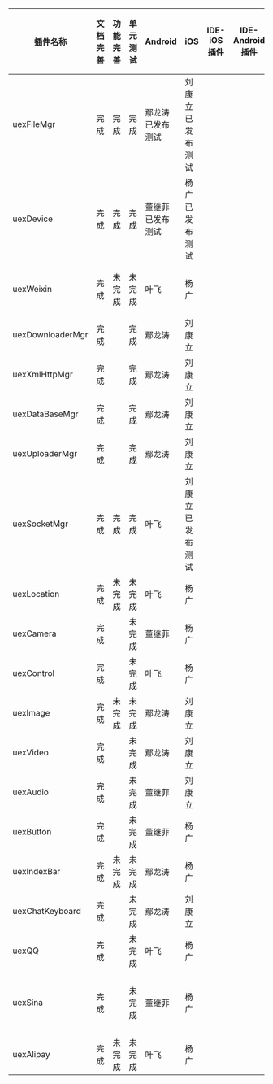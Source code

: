 | 插件名称             | 文档完善 | 功能完善 | 单元测试 | Android  | iOS      | IDE-iOS插件 | IDE-Android插件 | 内部测试                                     | 自动化测试 | 负责人  |
| ---------------- | ---- | ---- | ---- | -------- | -------- | --------- | ------------- | ---------------------------------------- | ----- | ---- |
| uexFileMgr       | 完成   | 完成   | 完成   | 鄢龙涛已发布测试 | 刘康立已发布测试 |           |               | 通过                                       | 安卓完成  | 高山   |
| uexDevice        | 完成   | 完成   | 完成   | 董继菲已发布测试 | 杨广已发布测试  |           |               | ios的onOrientationChange有问题，安卓通过          | 安卓完成  | 高山   |
| uexWeixin        | 完成   | 未完成  | 未完成  | 叶飞       | 杨广       |           |               | ios的login和支付接口没测，其他接口通过。安卓的支付接口没测，其他接口通过。 |       | 高山   |
| uexDownloaderMgr | 完成   |      | 完成   | 鄢龙涛      | 刘康立      |           |               | 完成                                       | 通过    | 王世娟  |
| uexXmlHttpMgr    | 完成   |      | 完成   | 鄢龙涛      | 刘康立      |           |               | android（setInputStream没成功）               | 通过    | 王世娟  |
| uexDataBaseMgr   | 完成   |      | 完成   | 鄢龙涛      | 刘康立      |           |               | 完成                                       |       | 王世娟  |
| uexUploaderMgr   | 完成   |      | 完成   | 鄢龙涛      | 刘康立      |           |               | 完成                                       | 通过    | 王世娟  |
| uexSocketMgr     | 完成   | 完成   | 完成   | 叶飞       | 刘康立已发布测试 |           |               | 安卓iOS都有问题                                |       | 王世娟  |
| uexLocation      | 完成   | 未完成  | 未完成  | 叶飞       | 杨广       |           |               | ios通过，安卓getAddress有问题                    |       | 高山   |
| uexCamera        | 完成   |      | 未完成  | 董继菲      | 杨广       |           |               | ios通过，安卓上changeCameraPosition为1，返回时挂了    |       | 高山   |
| uexControl       | 完成   |      | 未完成  | 叶飞       | 杨广       |           |               | 完成                                       |       |      |
| uexImage         | 完成   | 未完成  | 未完成  | 鄢龙涛      | 刘康立      |           |               | android（自定义长宽比裁剪功能取消）                    |       |      |
| uexVideo         | 完成   |      | 未完成  | 鄢龙涛      | 刘康立      |           |               | 完成                                       |       |      |
| uexAudio         | 完成   |      | 未完成  | 董继菲      | 刘康立      |           |               | 完成                                       |       |      |
| uexButton        | 完成   |      | 未完成  | 董继菲      | 杨广       |           |               | 通过                                       |       | 高山   |
| uexIndexBar      | 完成   | 未完成  | 未完成  | 鄢龙涛      | 杨广       |           |               | 通过                                       |       | 高山   |
| uexChatKeyboard  | 完成   |      | 未完成  | 鄢龙涛      | 刘康立      |           |               | ios和安卓的insertAfterAt没有，其他接口通过。           |       | 高山   |
| uexQQ            | 完成   |      | 未完成  | 叶飞       | 杨广       |           |               | 通过                                       |       | 高山   |
| uexSina          | 完成   |      | 未完成  | 董继菲      | 杨广       |           |               | 安卓上registerApp去掉了，sendImageContent有问题，logou有问题。ios的各个接口返回值有问题 |       | 高山   |
| uexAlipay        | 完成   | 未完成  | 未完成  | 叶飞       | 杨广       |           |               | 完成                                       |       |      |
